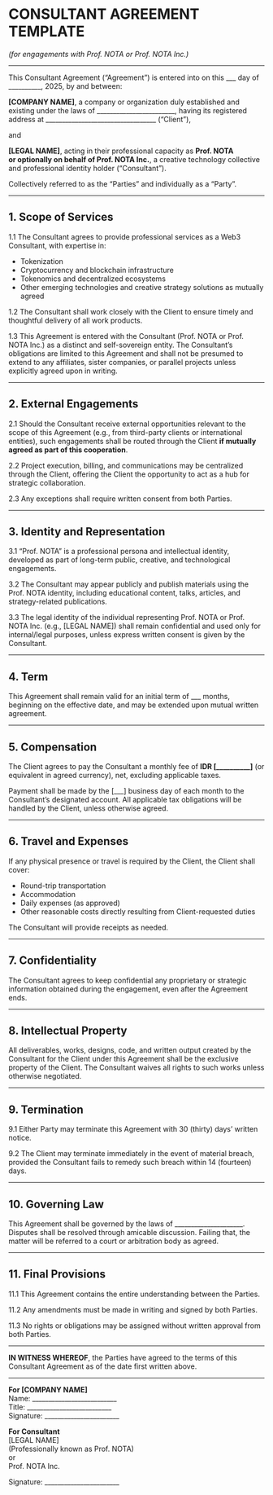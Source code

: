 # CONSULTANT AGREEMENT TEMPLATE  
*(for engagements with Prof. NOTA or Prof. NOTA Inc.)*

---

This Consultant Agreement (“Agreement”) is entered into on this ___ day of __________, 2025, by and between:

**[COMPANY NAME]**, a company or organization duly established and existing under the laws of ________________________, having its registered address at __________________________________ (“Client”),

and

**[LEGAL NAME]**, acting in their professional capacity as **Prof. NOTA**  
**or optionally on behalf of Prof. NOTA Inc.**, a creative technology collective and professional identity holder (“Consultant”).

Collectively referred to as the “Parties” and individually as a “Party”.

---

## 1. Scope of Services

1.1 The Consultant agrees to provide professional services as a Web3 Consultant, with expertise in:
- Tokenization  
- Cryptocurrency and blockchain infrastructure  
- Tokenomics and decentralized ecosystems  
- Other emerging technologies and creative strategy solutions as mutually agreed

1.2 The Consultant shall work closely with the Client to ensure timely and thoughtful delivery of all work products.

1.3 This Agreement is entered with the Consultant (Prof. NOTA or Prof. NOTA Inc.) as a distinct and self-sovereign entity. The Consultant’s obligations are limited to this Agreement and shall not be presumed to extend to any affiliates, sister companies, or parallel projects unless explicitly agreed upon in writing.

---

## 2. External Engagements

2.1 Should the Consultant receive external opportunities relevant to the scope of this Agreement (e.g., from third-party clients or international entities), such engagements shall be routed through the Client **if mutually agreed as part of this cooperation**.

2.2 Project execution, billing, and communications may be centralized through the Client, offering the Client the opportunity to act as a hub for strategic collaboration.

2.3 Any exceptions shall require written consent from both Parties.

---

## 3. Identity and Representation

3.1 “Prof. NOTA” is a professional persona and intellectual identity, developed as part of long-term public, creative, and technological engagements.

3.2 The Consultant may appear publicly and publish materials using the Prof. NOTA identity, including educational content, talks, articles, and strategy-related publications.

3.3 The legal identity of the individual representing Prof. NOTA or Prof. NOTA Inc. (e.g., [LEGAL NAME]) shall remain confidential and used only for internal/legal purposes, unless express written consent is given by the Consultant.

---

## 4. Term

This Agreement shall remain valid for an initial term of ___ months, beginning on the effective date, and may be extended upon mutual written agreement.

---

## 5. Compensation

The Client agrees to pay the Consultant a monthly fee of **IDR [__________]** (or equivalent in agreed currency), net, excluding applicable taxes.

Payment shall be made by the [___] business day of each month to the Consultant’s designated account. All applicable tax obligations will be handled by the Client, unless otherwise agreed.

---

## 6. Travel and Expenses

If any physical presence or travel is required by the Client, the Client shall cover:
- Round-trip transportation  
- Accommodation  
- Daily expenses (as approved)  
- Other reasonable costs directly resulting from Client-requested duties

The Consultant will provide receipts as needed.

---

## 7. Confidentiality

The Consultant agrees to keep confidential any proprietary or strategic information obtained during the engagement, even after the Agreement ends.

---

## 8. Intellectual Property

All deliverables, works, designs, code, and written output created by the Consultant for the Client under this Agreement shall be the exclusive property of the Client. The Consultant waives all rights to such works unless otherwise negotiated.

---

## 9. Termination

9.1 Either Party may terminate this Agreement with 30 (thirty) days’ written notice.

9.2 The Client may terminate immediately in the event of material breach, provided the Consultant fails to remedy such breach within 14 (fourteen) days.

---

## 10. Governing Law

This Agreement shall be governed by the laws of _____________________. Disputes shall be resolved through amicable discussion. Failing that, the matter will be referred to a court or arbitration body as agreed.

---

## 11. Final Provisions

11.1 This Agreement contains the entire understanding between the Parties.

11.2 Any amendments must be made in writing and signed by both Parties.

11.3 No rights or obligations may be assigned without written approval from both Parties.

---

**IN WITNESS WHEREOF**, the Parties have agreed to the terms of this Consultant Agreement as of the date first written above.

---

**For [COMPANY NAME]**  
Name: __________________________  
Title: __________________________  
Signature: _______________________

**For Consultant**  
[LEGAL NAME]  
(Professionally known as Prof. NOTA)  
or  
Prof. NOTA Inc.

Signature: _______________________


